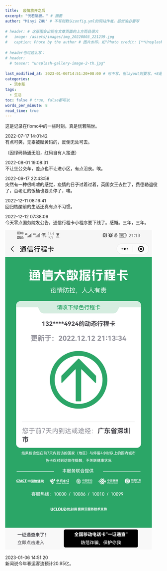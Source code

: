```yaml
---
title:  疫情放开之后
excerpt: "恍若隔世。" # 摘要
author: "Minyi ZHU" # 不写则默认config.yml的网站作者。感觉没必要写

# header: # 这张图会出现在文章页面的上方而且很大
#   image: /assets/images/img_20220803_221239.jpg
#   caption: Photo by the author # 图片水印，如"Photo credit: [**Unsplash**](https://unsplash.com)"

# header也可这么写：
# header:
  # teaser: "unsplash-gallery-image-2-th.jpg"

last_modified_at: 2023-01-06T14:51:20+08:00 # 可不写，但layout则要写。+8是东八区
categories: 
  - 流水账
tags:
  - 生活
toc: false # true, false都可以
words_per_minute: 8
read_time: true
---
```


这是记录在flomo中的一些时刻。真是恍若隔世。


2022-07-17 14:01:42 <br>
有点可笑，无辜被赋黄码的，反倒无处可去。

（因绿码畅通无阻，红码自有人接送）


2022-08-01 19:08:31 <br>
不让坐公交车，差点也不让进小区，有点沮丧。唉。


2022-09-17 22:43:58 <br>
突然有一种很唏嘘的感觉，疫情的日子过着过着，英国女王去世了，费德勒退役了，百老汇的饭桶也要关停了，唉。


2022-12-11 08:16:41 <br>
回归核酸前的生活还真有点不习惯。


2022-12-12 07:38:09 <br>
今天零点国务院发公告，通信行程卡小程序要下线了。感慨。三年，三年。

![](https://raw.githubusercontent.com/zhumy321/diy-imagehost/main/img/Screenshot_20221212_211336_com.tencent.mm.jpg)

2023-01-06 14:51:20 <br>
新闻说今年春运客流预计20.95亿。
